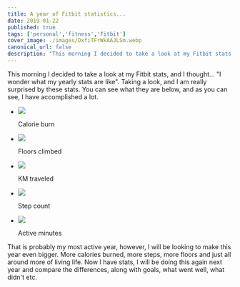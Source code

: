 ```yaml
---
title: A year of Fitbit statistics...
date: 2019-01-22
published: true
tags: ['personal','fitness','Fitbit']
cover_image: ./images/DxfiTFrWkAAJLSm.webp
canonical_url: false
description: "This morning I decided to take a look at my Fitbit stats, and I thought... "I wonder what my yearly stats are like". Taking a look, and I am really surprised by these stats. You can see what they are below, and as you can see, I have accomplished a lot."
---
```


This morning I decided to take a look at my Fitbit stats, and I thought... "I wonder what my yearly stats are like". Taking a look, and I am really surprised by these stats. You can see what they are below, and as you can see, I have accomplished a lot.

- ![](https://i0.wp.com/michaelbrooks.co.uk/wp-content/uploads/2019/01/DxfiTFrWkAAJLSm.jpg?fit=576%2C1024&ssl=1)
    
    Calorie burn
    
- ![](https://i2.wp.com/michaelbrooks.co.uk/wp-content/uploads/2019/01/DxfiTqkWoAEOu5q.jpg?fit=576%2C1024&ssl=1)
    
    Floors climbed
    
- ![](https://i2.wp.com/michaelbrooks.co.uk/wp-content/uploads/2019/01/Dxfic_oWoAEIicf.jpg?fit=576%2C1024&ssl=1)
    
    KM traveled
    
- ![](https://i1.wp.com/michaelbrooks.co.uk/wp-content/uploads/2019/01/DxfiTXOWwAA4Feh-1.jpg?fit=576%2C1024&ssl=1)
    
    Step count
    
- ![](https://i0.wp.com/michaelbrooks.co.uk/wp-content/uploads/2019/01/DxfiT9fWkAAplKL-1.jpg?fit=576%2C1024&ssl=1)
    
    Active minutes
    

That is probably my most active year, however, I will be looking to make this year even bigger. More calories burned, more steps, more floors and just all around more of living life. Now I have stats, I will be doing this again next year and compare the differences, along with goals, what went well, what didn't etc.
